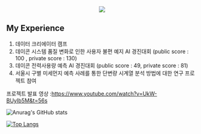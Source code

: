 <div align=center>
<a href="https://hits.seeyoufarm.com"><img src="https://hits.seeyoufarm.com/api/count/incr/badge.svg?url=https%3A%2F%2Fgithub.com%2Fqkrwjdduf159&count_bg=%2379C83D&title_bg=%23555555&icon=&icon_color=%23E7E7E7&title=hits&edge_flat=false"/></a>
</div>

## My Experience
1. 데이터 크리에이터 캠프
2. 데이콘 시스템 품질 변화로 인한 사용자 불편 예지 AI 경진대회 (public score : 100 , private score : 130)
3. 데이콘 전력사용량 예측 AI 경진대회 (public score : 49, private score : 81)
4. 서울시 구별 미세먼지 예측 사례를 통한 단변량 시계열 분석 방법에 대한 연구 프로젝트 참여

프로젝트 발표 영상 :https://www.youtube.com/watch?v=UkW-BUyIb5M&t=56s

![Anurag's GitHub stats](https://github-readme-stats.vercel.app/api?username=qkrwjdduf159&show_icons=true&theme=dracula)


[![Top Langs](https://github-readme-stats.vercel.app/api/top-langs/?username=qkrwjdduf159)](https://github.com/anuraghazra/github-readme-stats)

